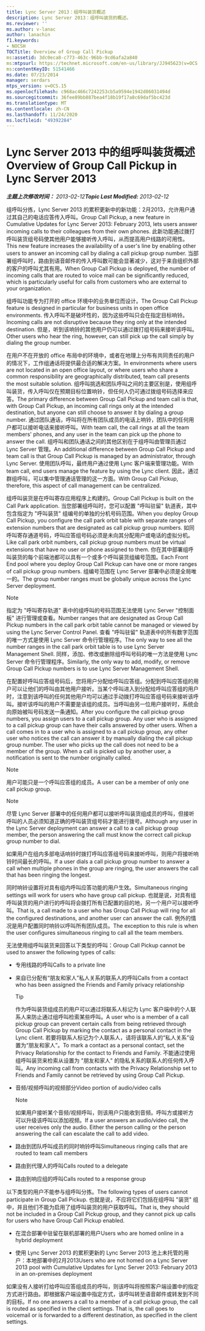 ```yaml
---
title: Lync Server 2013：组呼叫装货概述
description: Lync Server 2013：组呼叫装货的概述。
ms.reviewer: ''
ms.author: v-lanac
author: lanachin
f1.keywords:
- NOCSH
TOCTitle: Overview of Group Call Pickup
ms:assetid: 3dc0eca8-c773-463c-96bb-9cd6afa2a840
ms:mtpsurl: https://technet.microsoft.com/en-us/library/JJ945623(v=OCS.15)
ms:contentKeyID: 51541466
ms.date: 07/23/2014
manager: serdars
mtps_version: v=OCS.15
ms.openlocfilehash: c968ac466c7242253cb5a9594e1942d86031494d
ms.sourcegitcommit: 36fee89bb887bea4f18b19f17a8c69daf5bc423d
ms.translationtype: MT
ms.contentlocale: zh-CN
ms.lasthandoff: 11/24/2020
ms.locfileid: "49392284"
---
```

# <a name="overview-of-group-call-pickup-in-lync-server-2013"></a><span data-ttu-id="6edc9-103">Lync Server 2013 中的组呼叫装货概述</span><span class="sxs-lookup"><span data-stu-id="6edc9-103">Overview of Group Call Pickup in Lync Server 2013</span></span>

<div data-xmlns="http://www.w3.org/1999/xhtml">

<div class="topic" data-xmlns="http://www.w3.org/1999/xhtml" data-msxsl="urn:schemas-microsoft-com:xslt" data-cs="https://msdn.microsoft.com/">

<div data-asp="https://msdn2.microsoft.com/asp">



</div>

<div id="mainSection">

<div id="mainBody"><span data-ttu-id="6edc9-104">

<span> </span></span><span class="sxs-lookup"><span data-stu-id="6edc9-104">

<span> </span></span></span>

<span data-ttu-id="6edc9-105">_**主题上次修改时间：** 2013-02-12_</span><span class="sxs-lookup"><span data-stu-id="6edc9-105">_**Topic Last Modified:** 2013-02-12_</span></span>

<span data-ttu-id="6edc9-106">组呼叫分拣，Lync Server 2013 的累积更新中的新功能：2月2013，允许用户通过其自己的电话应答传入呼叫。</span><span class="sxs-lookup"><span data-stu-id="6edc9-106">Group Call Pickup, a new feature in Cumulative Updates for Lync Server 2013: February 2013, lets users answer incoming calls to their colleagues from their own phones.</span></span> <span data-ttu-id="6edc9-107">此新功能通过拨打呼叫装货组号码使其他用户能够接听传入呼叫，从而提高用户线路的可用性。</span><span class="sxs-lookup"><span data-stu-id="6edc9-107">This new feature increases the availability of a user's line by enabling other users to answer an incoming call by dialing a call pickup group number.</span></span> <span data-ttu-id="6edc9-108">当部署组呼叫时，路由到语音邮件的传入呼叫数可能会显著减少，这对于来自组织外部的客户的呼叫尤其有用。</span><span class="sxs-lookup"><span data-stu-id="6edc9-108">When Group Call Pickup is deployed, the number of incoming calls that are routed to voice mail can be significantly reduced, which is particularly useful for calls from customers who are external to your organization.</span></span>

<span data-ttu-id="6edc9-109">组呼叫功能专为打开的 office 环境中的业务单位而设计。</span><span class="sxs-lookup"><span data-stu-id="6edc9-109">The Group Call Pickup feature is designed in particular for business units in open office environments.</span></span> <span data-ttu-id="6edc9-110">传入呼叫不是破坏性的，因为这些呼叫只会在指定目标响铃。</span><span class="sxs-lookup"><span data-stu-id="6edc9-110">Incoming calls are not disruptive because they ring only at the intended destination.</span></span> <span data-ttu-id="6edc9-111">但是，听到该响铃的其他用户仍可以通过拨打组号码来接听该呼叫。</span><span class="sxs-lookup"><span data-stu-id="6edc9-111">Other users who hear the ring, however, can still pick up the call simply by dialing the group number.</span></span>

<span data-ttu-id="6edc9-112">在用户不在开放的 office 布局中的环境中，或者在地理上分布有共同责任的用户的情况下，工作组通话将提供最合适的解决方案。</span><span class="sxs-lookup"><span data-stu-id="6edc9-112">In environments where users are not located in an open office layout, or where users who share a common responsibility are geographically distributed, team call presents the most suitable solution.</span></span> <span data-ttu-id="6edc9-113">组呼叫挑选和团队呼叫之间的主要区别是，使用组呼叫装货，传入呼叫仅在预期目标位置响铃，但任何人仍可通过拨组号码选择来应答。</span><span class="sxs-lookup"><span data-stu-id="6edc9-113">The primary difference between Group Call Pickup and team call is that, with Group Call Pickup, an incoming call rings only at the intended destination, but anyone can still choose to answer it by dialing a group number.</span></span> <span data-ttu-id="6edc9-114">通过团队通话，呼叫将在所有团队成员的电话上响铃，团队中的任何用户都可以接听电话来接听呼叫。</span><span class="sxs-lookup"><span data-stu-id="6edc9-114">With team call, the call rings at all the team members' phones, and any user in the team can pick up the phone to answer the call.</span></span> <span data-ttu-id="6edc9-115">组呼叫和团队通话之间的其他区别在于组呼叫由管理员通过 Lync Server 管理。</span><span class="sxs-lookup"><span data-stu-id="6edc9-115">An additional difference between Group Call Pickup and team call is that Group Call Pickup is managed by an administrator, through Lync Server.</span></span> <span data-ttu-id="6edc9-116">使用团队呼叫，最终用户通过使用 Lync 客户端来管理功能。</span><span class="sxs-lookup"><span data-stu-id="6edc9-116">With team call, end users manage the feature by using the Lync client.</span></span> <span data-ttu-id="6edc9-117">因此，通过群组呼叫，可以集中管理通话管理的这一方面。</span><span class="sxs-lookup"><span data-stu-id="6edc9-117">With Group Call Pickup, therefore, this aspect of call management can be centralized.</span></span>

<span data-ttu-id="6edc9-118">组呼叫装货是在呼叫寄存应用程序上构建的。</span><span class="sxs-lookup"><span data-stu-id="6edc9-118">Group Call Pickup is built on the Call Park application.</span></span> <span data-ttu-id="6edc9-119">当您部署组呼叫时，您可以配置 "呼叫驻留" 轨道表，其中包含指定为 "呼叫装货" 组编号的单独的分机号码范围。</span><span class="sxs-lookup"><span data-stu-id="6edc9-119">When you deploy Group Call Pickup, you configure the call park orbit table with separate ranges of extension numbers that are designated as call pickup group numbers.</span></span> <span data-ttu-id="6edc9-120">如同呼叫寄存通道号码，呼叫应答组号码必须是未向其分配用户或电话的虚拟分机。</span><span class="sxs-lookup"><span data-stu-id="6edc9-120">Like call park orbit numbers, call pickup group numbers must be virtual extensions that have no user or phone assigned to them.</span></span> <span data-ttu-id="6edc9-121">你在其中部署组呼叫装货的每个前端池都可以具有一个或多个呼叫装货组编号范围。</span><span class="sxs-lookup"><span data-stu-id="6edc9-121">Each Front End pool where you deploy Group Call Pickup can have one or more ranges of call pickup group numbers.</span></span> <span data-ttu-id="6edc9-122">组编号范围在 Lync Server 部署中必须是全局唯一的。</span><span class="sxs-lookup"><span data-stu-id="6edc9-122">The group number ranges must be globally unique across the Lync Server deployment.</span></span>

<div>


> [!NOTE]  
> <span data-ttu-id="6edc9-123">指定为 "呼叫寄存轨道" 表中的组呼叫的号码范围无法使用 Lync Server "控制面板" 进行管理或查看。</span><span class="sxs-lookup"><span data-stu-id="6edc9-123">Number ranges that are designated as Group Call Pickup numbers in the call park orbit table cannot be managed or viewed by using the Lync Server Control Panel.</span></span> <span data-ttu-id="6edc9-124">查看 "呼叫驻留" 轨道表中的所有数字范围的唯一方式是使用 Lync Server 命令行管理程序。</span><span class="sxs-lookup"><span data-stu-id="6edc9-124">The only way to see all the number ranges in the call park orbit table is to use Lync Server Management Shell.</span></span> <span data-ttu-id="6edc9-125">同样，添加、修改或删除组呼叫号码的唯一方法是使用 Lync Server 命令行管理程序。</span><span class="sxs-lookup"><span data-stu-id="6edc9-125">Similarly, the only way to add, modify, or remove Group Call Pickup numbers is to use Lync Server Management Shell.</span></span>



</div>

<span data-ttu-id="6edc9-p106">在配置好呼叫应答组号码后，您将用户分配给呼叫应答组。分配到呼叫应答组的用户可以让他们的呼叫由其他用户接听。当某个呼叫进入到分配给呼叫应答组的用户时，注意到该呼叫的任何其他用户均可以通过手动拨打呼叫应答组号码来接听该呼叫。接听该呼叫的用户不需要是该组的成员。当呼叫由另一位用户接听时，系统会向原始被叫号码发送一条通知。</span><span class="sxs-lookup"><span data-stu-id="6edc9-p106">After you configure the call pickup group numbers, you assign users to a call pickup group. Any user who is assigned to a call pickup group can have their calls answered by other users. When a call comes in to a user who is assigned to a call pickup group, any other user who notices the call can answer it by manually dialing the call pickup group number. The user who picks up the call does not need to be a member of the group. When a call is picked up by another user, a notification is sent to the number originally called.</span></span>

<div>


> [!NOTE]  
> <span data-ttu-id="6edc9-131">用户可能只是一个呼叫应答组的成员。</span><span class="sxs-lookup"><span data-stu-id="6edc9-131">A user can be a member of only one call pickup group.</span></span>



</div>

<div>


> [!NOTE]  
> <span data-ttu-id="6edc9-132">尽管 Lync Server 部署中的任何用户都可以接听呼叫装货组成员的呼叫，但接听呼叫的人员必须知道正确的呼叫装货组号码才能进行拨号。</span><span class="sxs-lookup"><span data-stu-id="6edc9-132">Although any user in the Lync Server deployment can answer a call to a call pickup group member, the person answering the call must know the correct call pickup group number to dial.</span></span>



</div>

<span data-ttu-id="6edc9-133">如果用户在组内多部电话响铃时拨打呼叫应答组号码来接听呼叫，则用户将接听响铃时间最长的呼叫。</span><span class="sxs-lookup"><span data-stu-id="6edc9-133">If a user dials a call pickup group number to answer a call when multiple phones in the group are ringing, the user answers the call that has been ringing the longest.</span></span>

<span data-ttu-id="6edc9-134">同时响铃设置将对具有组内呼叫应答功能的用户生效。</span><span class="sxs-lookup"><span data-stu-id="6edc9-134">Simultaneous ringing settings will work for users who have group call pickup.</span></span> <span data-ttu-id="6edc9-135">也就是说，对具有组呼叫装货的用户进行的呼叫将会拨打所有已配置的目的地，另一个用户可以接听呼叫。</span><span class="sxs-lookup"><span data-stu-id="6edc9-135">That is, a call made to a user who has Group Call Pickup will ring for all the configured destinations, and another user can answer the call.</span></span> <span data-ttu-id="6edc9-136">例外的情况是用户配置同时响铃以呼叫所有团队成员。</span><span class="sxs-lookup"><span data-stu-id="6edc9-136">The exception to this rule is when the user configures simultaneous ringing to call all the team members.</span></span>

<span data-ttu-id="6edc9-137">无法使用组呼叫装货来回答以下类型的呼叫：</span><span class="sxs-lookup"><span data-stu-id="6edc9-137">Group Call Pickup cannot be used to answer the following types of calls:</span></span>

  - <span data-ttu-id="6edc9-138">专用线路的呼叫</span><span class="sxs-lookup"><span data-stu-id="6edc9-138">Calls to a private line</span></span>

  - <span data-ttu-id="6edc9-139">来自已分配有“朋友和家人”私人关系的联系人的呼叫</span><span class="sxs-lookup"><span data-stu-id="6edc9-139">Calls from a contact who has been assigned the Friends and Family privacy relationship</span></span>
    
    <div>
    

    > [!TIP]  
    > <span data-ttu-id="6edc9-140">作为呼叫装货组成员的用户可以通过将联系人标记为 Lync 客户端中的个人联系人来防止通过组呼叫检索某些呼叫。</span><span class="sxs-lookup"><span data-stu-id="6edc9-140">A user who is a member of a call pickup group can prevent certain calls from being retrieved through Group Call Pickup by marking the contact as a personal contact in the Lync client.</span></span> <span data-ttu-id="6edc9-141">若要将联系人标记为个人联系人，请将该联系人的“私人关系”设置为“朋友和家人”。</span><span class="sxs-lookup"><span data-stu-id="6edc9-141">To mark a contact as a personal contact, set the Privacy Relationship for the contact to Friends and Family.</span></span> <span data-ttu-id="6edc9-142">不能通过使用组呼叫装货来检索从设置为 "朋友和家人" 的隐私关系的联系人的任何传入呼叫。</span><span class="sxs-lookup"><span data-stu-id="6edc9-142">Any incoming call from contacts with the Privacy Relationship set to Friends and Family cannot be retrieved by using Group Call Pickup.</span></span>

    
    </div>

  - <span data-ttu-id="6edc9-143">音频/视频呼叫的视频部分</span><span class="sxs-lookup"><span data-stu-id="6edc9-143">Video portion of audio/video calls</span></span>
    
    <div>
    

    > [!NOTE]  
    > <span data-ttu-id="6edc9-p109">如果用户接听某个音频/视频呼叫，则该用户只能收到音频。呼叫方或接听方可以升级该呼叫以添加视频。</span><span class="sxs-lookup"><span data-stu-id="6edc9-p109">If a user answers an audio/video call, the user receives only the audio. Either the person calling or the person answering the call can escalate the call to add video.</span></span>

    
    </div>

  - <span data-ttu-id="6edc9-146">路由到团队呼叫成员的同时响铃呼叫</span><span class="sxs-lookup"><span data-stu-id="6edc9-146">Simultaneous ringing calls that are routed to team call members</span></span>

  - <span data-ttu-id="6edc9-147">路由到代理人的呼叫</span><span class="sxs-lookup"><span data-stu-id="6edc9-147">Calls routed to a delegate</span></span>

  - <span data-ttu-id="6edc9-148">路由到响应组的呼叫</span><span class="sxs-lookup"><span data-stu-id="6edc9-148">Calls routed to a response group</span></span>

<span data-ttu-id="6edc9-149">以下类型的用户不能参与组呼叫分拣。</span><span class="sxs-lookup"><span data-stu-id="6edc9-149">The following types of users cannot participate in Group Call Pickup.</span></span> <span data-ttu-id="6edc9-150">也就是说，不应将它们包括在组呼叫 "装货" 组中，并且他们不能为启用了组呼叫装货的用户获取呼叫。</span><span class="sxs-lookup"><span data-stu-id="6edc9-150">That is, they should not be included in a Group Call Pickup group, and they cannot pick up calls for users who have Group Call Pickup enabled.</span></span>

  - <span data-ttu-id="6edc9-151">在混合部署中驻留在联机部署的用户</span><span class="sxs-lookup"><span data-stu-id="6edc9-151">Users who are homed online in a hybrid deployment</span></span>

  - <span data-ttu-id="6edc9-152">使用 Lync Server 2013 的累积更新的 Lync Server 2013 池上未托管的用户：本地部署中的2月2013</span><span class="sxs-lookup"><span data-stu-id="6edc9-152">Users who are not homed on a Lync Server 2013 pool with Cumulative Updates for Lync Server 2013: February 2013 in an on-premises deployment</span></span>

<span data-ttu-id="6edc9-p111">如果没有人接听打给呼叫应答组成员的呼叫，则该呼叫将按照客户端设置中的指定方式进行路由。即根据客户端设置中指定方式，该呼叫转至语音邮件或转发到不同的目标。</span><span class="sxs-lookup"><span data-stu-id="6edc9-p111">If no one answers a call to a member of a call pickup group, the call is routed as specified in the client settings. That is, the call goes to voicemail or is forwarded to a different destination, as specified in the client settings.</span></span>

<span data-ttu-id="6edc9-155"></div>

<span> </span>

</div>

</div>

</span><span class="sxs-lookup"><span data-stu-id="6edc9-155"></div>

<span> </span>

</div>

</div>

</span></span></div>

